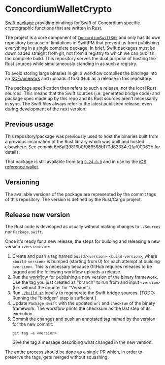# ConcordiumWalletCrypto

[Swift package](https://developer.apple.com/documentation/xcode/swift-packages) providing bindings for Swift
of Concordium specific cryptographic functions that are written in Rust.

The project is a core component of [`ConcordiumSwiftSdk`](https://github.com/Concordium/concordium-swift-sdk.git)
and only has its own repository because of limitations in SwiftPM
that prevent us from publishing everything in a single complete package.
In brief, Swift packages must be downloaded straight from git,
not from a registry to which we can publish the complete build.
This repository serves the dual purpose of hosting the Rust sources while simultaneously standing in as such a registry.

To avoid storing large binaries in git, a workflow compiles the bindings into an
[XCFramework](https://developer.apple.com/documentation/xcode/distributing-binary-frameworks-as-swift-packages)
and uploads it to GitHub as a release in this repository.

The package specification then refers to such a release, not the local Rust sources.
This means that the Swift sources (i.e. generated bridge code) and package spec made up by this repo
and its Rust sources aren't necessarily in sync.
The Swift files always refer to the latest published release, even during development of the next version.

## Previous usage

This repository/package was previously used to host the binaries built from a previous incarnation of the Rust library
which was built and hosted elsewhere.
See commit 6b6af29816b0f966598b170d62334e2faf00062b for details.

That package is still available from tag
[`0.24.0-0`](https://github.com/Concordium/concordium-wallet-crypto-swift/releases/tag/0.24.0-0)
and in use by the
[iOS reference wallet](https://github.com/Concordium/concordium-reference-wallet-ios/).

## Versioning

The available versions of the package are represented by the commit tags of this repository.
The version is defined by the Rust/Cargo project.

## Release new version

The Rust code is developed as usually without making changes to `./Sources` nor `Package.swift`.

Once it's ready for a new release, the steps for building and releasing a new version `<version>` are:

1. Create and push a tag named `build/<version>-<build-version>`,
   where `<build-version>` is bumped (starting from 0) for each attempt at building `<version>`.
   This is necessary because GitHub requires releases to be tagged and the following workflow uploads a release.
2. Run the [workflow](./.github/workflows/publish-framework.yml) for publishing a new version of the binary framework.
   Use the tag you just created as "branch" to run from and input `<version>` (i.e. without the counter for "Version").
3. Run [`./build.sh`](./build.sh) locally to regenerate the Swift bridge sources.
   [TODO: Running the "bindgen" step is sufficient.]
4. Update `Package.swift` with the updated `url` and `checksum` of the binary framework.
   The workflow prints the checksum as the last step of its execution.
5. Commit the changes and push an annotated tag named by the version for the new commit:
   ```shell
   git tag -a <version>
   ```
   Give the tag a message describing what changed in the new version.

The entire process should be done as a single PR which,
in order to preserve the tags, gets merged without squashing.
